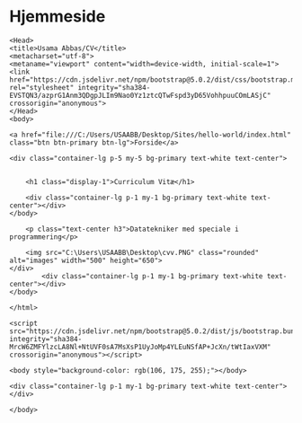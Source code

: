 # Hjemmeside<html lang=" en">
    <Head>
    <title>Usama Abbas/CV</title>
    <metacharset="utf-8">
    <metaname="viewport" content="width=device-width, initial-scale=1">
    <link href="https://cdn.jsdelivr.net/npm/bootstrap@5.0.2/dist/css/bootstrap.min.css" rel="stylesheet" integrity="sha384-EVSTQN3/azprG1Anm3QDgpJLIm9Nao0Yz1ztcQTwFspd3yD65VohhpuuCOmLASjC" crossorigin="anonymous">
    </Head>
    <body>
    
    <a href="file:///C:/Users/USAABB/Desktop/Sites/hello-world/index.html" class="btn btn-primary btn-lg">Forside</a>
   </body>
    
    <div class="container-lg p-5 my-5 bg-primary text-white text-center">
        
 
        <h1 class="display-1">Curriculum Vitæ</h1> 
       
        <div class="container-lg p-1 my-1 bg-primary text-white text-center"></div>
    </body>

        <p class="text-center h3">Datatekniker med speciale i programmering</p>
        
        <img src="C:\Users\USAABB\Desktop\cvv.PNG" class="rounded" alt="images" width="500" height="650"> 
    </div>
            <div class="container-lg p-1 my-1 bg-primary text-white text-center"></div>
    </body>
    
    </html> 
   
    <script src="https://cdn.jsdelivr.net/npm/bootstrap@5.0.2/dist/js/bootstrap.bundle.min.js" integrity="sha384-MrcW6ZMFYlzcLA8Nl+NtUVF0sA7MsXsP1UyJoMp4YLEuNSfAP+JcXn/tWtIaxVXM" crossorigin="anonymous"></script>
    
    <body style="background-color: rgb(106, 175, 255);"></body>
    
    <div class="container-lg p-1 my-1 bg-primary text-white text-center"></div>
    
    </body>
